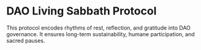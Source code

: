 # DAO Living Sabbath Protocol

This protocol encodes rhythms of rest, reflection, and gratitude into DAO governance. It ensures long-term sustainability, humane participation, and sacred pauses.
